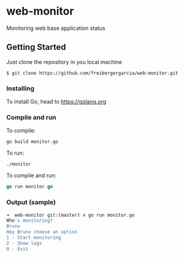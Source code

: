 # web-monitor
Monitoring web base application status

## Getting Started

Just clone the repository in you local machine
```
$ git clone https://github.com/freibergergarcia/web-monitor.git
```

### Installing

To install Go, head to https://golang.org

### Compile and run

To compile:
```golang
go build monitor.go
```

To run:
```
./monitor
```

To compile and run:
```go
go run monitor.go
```

### Output (sample)

```bash
➜  web-monitor git:(master) ✗ go run monitor.go
Who's monitoring?
Bruno
Hey Bruno choose an option
1 - Start monitoring
2 - Show logs
0 - Exit
```